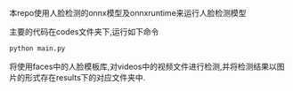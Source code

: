 本repo使用人脸检测的onnx模型及onnxruntime来运行人脸检测模型

主要的代码在codes文件夹下,运行如下命令

```python
python main.py
```

将使用faces中的人脸模板库,对videos中的视频文件进行检测,并将检测结果以图片的形式存在results下的对应文件夹中.